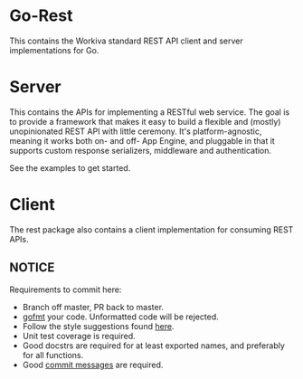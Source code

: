 Go-Rest
=======
This contains the Workiva standard REST API client and server implementations for Go.

# Server

This contains the APIs for implementing a RESTful web service. The goal is to provide
a framework that makes it easy to build a flexible and (mostly) unopinionated REST API with
little ceremony. It's platform-agnostic, meaning it works both on- and off- App Engine, and
pluggable in that it supports custom response serializers, middleware and authentication.

See the examples to get started.

# Client

The rest package also contains a client implementation for consuming REST APIs.

NOTICE
------
Requirements to commit here:
  
  - Branch off master, PR back to master.
  - [gofmt](http://golang.org/cmd/go/#hdr-Run_gofmt_on_package_sources) your code. Unformatted code will be rejected.
  - Follow the style suggestions found [here](https://code.google.com/p/go-wiki/wiki/CodeReviewComments).
  - Unit test coverage is required.
  - Good docstrs are required for at least exported names, and preferably for all functions.
  - Good [commit messages](http://tbaggery.com/2008/04/19/a-note-about-git-commit-messages.html) are required.

